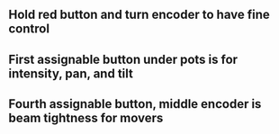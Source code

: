 ## Hold red button and turn encoder to have fine control
## First assignable button under pots is for intensity, pan, and tilt
## Fourth assignable button, middle encoder is beam tightness for movers